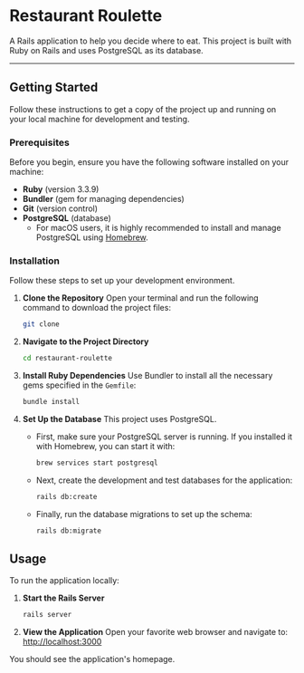 # Restaurant Roulette

A Rails application to help you decide where to eat. This project is built with Ruby on Rails and uses PostgreSQL as its database.

---

## Getting Started

Follow these instructions to get a copy of the project up and running on your local machine for development and testing.

### Prerequisites

Before you begin, ensure you have the following software installed on your machine:

* **Ruby** (version 3.3.9)
* **Bundler** (gem for managing dependencies)
* **Git** (version control)
* **PostgreSQL** (database)
    * For macOS users, it is highly recommended to install and manage PostgreSQL using [Homebrew](https://brew.sh/).

### Installation

Follow these steps to set up your development environment.

1.  **Clone the Repository**
    Open your terminal and run the following command to download the project files:
    ```sh
    git clone
    ```

2.  **Navigate to the Project Directory**
    ```sh
    cd restaurant-roulette
    ```

3.  **Install Ruby Dependencies**
    Use Bundler to install all the necessary gems specified in the `Gemfile`:
    ```sh
    bundle install
    ```

4.  **Set Up the Database**
    This project uses PostgreSQL.

    * First, make sure your PostgreSQL server is running. If you installed it with Homebrew, you can start it with:
        ```sh
        brew services start postgresql
        ```

    * Next, create the development and test databases for the application:
        ```sh
        rails db:create
        ```

    * Finally, run the database migrations to set up the schema:
        ```sh
        rails db:migrate
        ```

## Usage

To run the application locally:

1.  **Start the Rails Server**
    ```sh
    rails server
    ```

2.  **View the Application**
    Open your favorite web browser and navigate to:
    [http://localhost:3000](http://localhost:3000)

You should see the application's homepage.
